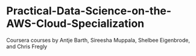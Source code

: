 # Practical-Data-Science-on-the-AWS-Cloud-Specialization
Coursera courses by Antje Barth, Sireesha Muppala, Shelbee Eigenbrode, and Chris Fregly
